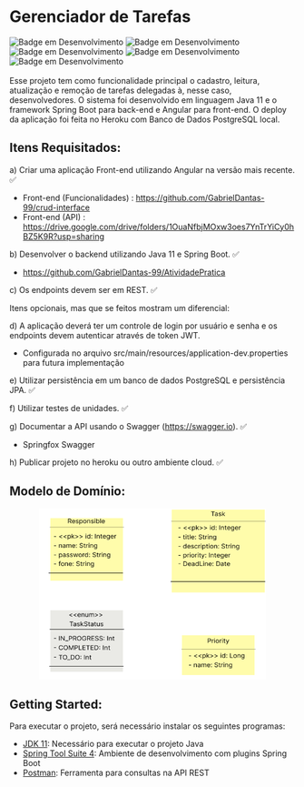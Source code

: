 # Gerenciador de Tarefas

<span id="badges"></span>
![Badge em Desenvolvimento](http://img.shields.io/static/v1?&label=STATUS&message=EM%20DESENVOLVIMENTO&color=yellow&?style=flat-square)
![Badge em Desenvolvimento](http://img.shields.io/static/v1?label=BACKEND&message=JAVA%2011&color=important&style=flat-square)
![Badge em Desenvolvimento](http://img.shields.io/static/v1?label=FRAMEWORK&message=SPRING%20BOOT%204&color=success&style=flat-square)
![Badge em Desenvolvimento](http://img.shields.io/static/v1?label=FRONTEND&message=ANGULAR%2011&color=red&style=flat-square)
![Badge em Desenvolvimento](http://img.shields.io/static/v1?label=DATABASE&message=POSTGRESQL&color=informational&style=flat-square)
</br>
</br>
Esse projeto tem como funcionalidade principal o cadastro, leitura, atualização e remoção de tarefas delegadas à, nesse caso, desenvolvedores. O sistema foi desenvolvido em linguagem Java 11 e o framework Spring Boot para back-end e Angular para front-end. O deploy da aplicação foi feita no Heroku com Banco de Dados PostgreSQL local.

## Itens Requisitados:
a)	Criar uma aplicação Front-end utilizando Angular na versão mais recente. ✅
  - Front-end (Funcionalidades) : https://github.com/GabrielDantas-99/crud-interface
  - Front-end (API) : https://drive.google.com/drive/folders/1OuaNfbjMOxw3oes7YnTrYiCy0hBZ5K9R?usp=sharing

b)	Desenvolver o backend utilizando Java 11 e Spring Boot. ✅
  - https://github.com/GabrielDantas-99/AtividadePratica

c)	Os endpoints devem ser em REST. ✅

Itens opcionais, mas que se feitos mostram um diferencial:

d)	A aplicação deverá ter um controle de login por usuário e senha e os endpoints devem autenticar através de token JWT.
  - Configurada no arquivo src/main/resources/application-dev.properties para futura implementação

e)	Utilizar persistência em um banco de dados PostgreSQL e persistência JPA. ✅

f)	Utilizar testes de unidades.  ✅

g)	Documentar a API usando o Swagger (https://swagger.io).  ✅
  - Springfox Swagger

h)	Publicar projeto no heroku ou outro ambiente cloud.  ✅
 

## Modelo de Domínio: <span id="modelo-de-dominio"></span>
<div align="center">
  <img width = "400rem" height="300em" src="https://github.com/GabrielDantas-99/AtividadePratica/blob/main/imgs/ModeloDeDominio.png?raw=true"/>
</div>

## Getting Started:
Para executar o projeto, será necessário instalar os seguintes programas:
  - <a href="https://www.azul.com/downloads/?package=jdk">JDK 11</a>: Necessário para executar o projeto Java
  - <a href="https://spring.io/tools">Spring Tool Suite 4</a>: Ambiente de desenvolvimento com plugins Spring Boot
  - <a href="https://www.postman.com/downloads/">Postman</a>: Ferramenta para consultas na API REST

